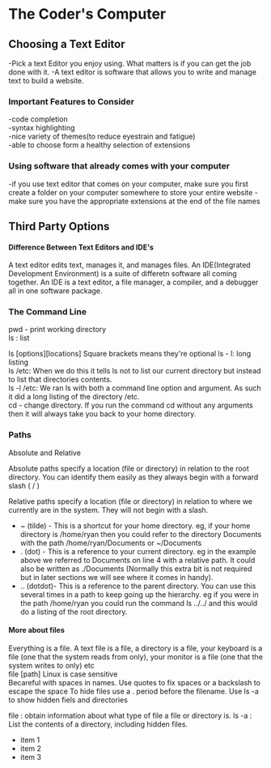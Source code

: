 # The Coder's Computer

## Choosing a Text Editor
-Pick a text Editor you enjoy using. What matters is if you can get the job done with it. 
-A text editor is software that allows you to write and manage text to build a website. 

### Important Features to Consider
-code completion  
-syntax highlighting  
-nice variety of themes(to reduce eyestrain and fatigue)  
-able to choose form a healthy selection of extensions

### Using software that already comes with your computer 
-if you use text editor that comes on your computer, make sure you first create a folder on your computer somewhere to store your entire website
-make sure you have the appropriate extensions at the end of the file names

## Third Party Options

#### Difference Between Text Editors and IDE's

A text editor edits text, manages it, and manages files. 
An IDE(Integrated Development Environment) is a suite of differetn software all coming together. An IDE is a text editor, a file
manager, a compiler, and a debugger all in one software package.

### The Command Line

pwd - print working directory  
ls : list  

ls [options][locations] Square brackets means they're optional
ls - l: long listing  
ls /etc: When we do this it tells ls not to list our current directory but instead to list that directories contents.  
ls -l /etc: We ran ls with both a command line option and argument. As such it did a long listing of the directory /etc.  
cd - change directory. If you run the command cd without any arguments then it will always take you back to your home directory.
   
### Paths

Absolute and Relative

Absolute paths specify a location (file or directory) in relation to the root directory. You can identify them easily as they always begin with a forward slash ( / )

Relative paths specify a location (file or directory) in relation to where we currently are in the system. They will not begin with a slash.

- ~ (tilde) - This is a shortcut for your home directory. eg, if your home directory is /home/ryan then you could refer to the directory Documents with the path /home/ryan/Documents or ~/Documents
- . (dot) - This is a reference to your current directory. eg in the example above we referred to Documents on line 4 with a relative path. It could also be written as ./Documents (Normally this extra bit is not required but in later sections we will see where it comes in handy).
- .. (dotdot)- This is a reference to the parent directory. You can use this several times in a path to keep going up the hierarchy. eg if you were in the path /home/ryan you could run the command ls ../../ and this would do a listing of the root directory.


#### More about files

Everything is a file. A text file is a file, a directory is a file, your keyboard is a file (one that the system reads from only), your monitor is a file (one that the system writes to only) etc  
file [path]
Linux is case sensitive  
Becareful with spaces in names. Use quotes to fix spaces or a backslash to escape the space
To hide files use a . period before the filename. Use ls -a to show hidden fiels and directories

file : obtain information about what type of file a file or directory is.
ls -a : List the contents of a directory, including hidden files.

+ item 1
+ item 2
+ item 3
